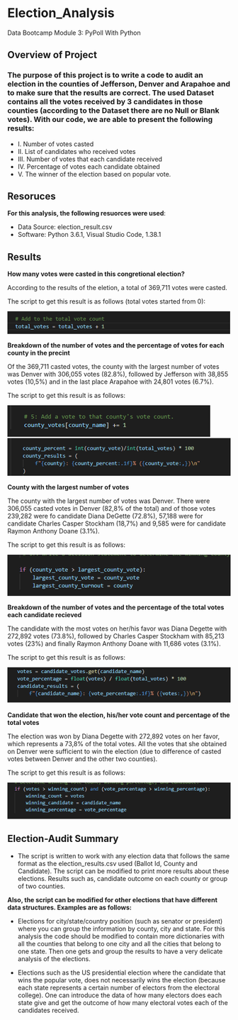 # Election_Analysis
Data Bootcamp Module 3: PyPoll With Python
## Overview of Project

### The purpose of this project is to write a code to audit an election in the counties of Jefferson, Denver and Arapahoe and to make sure that the results are correct. The used Dataset contains all the votes received by 3 candidates in those counties (according to the Dataset there are no Null or Blank votes). With our code, we are able to present the following results:
* I. Number of votes casted
* II. List of candidates who received votes
* III. Number of votes that each candidate received
* IV. Percentage of votes each candidate obtained
* V. The winner of the election based on popular vote.


## Resoruces
**For this analysis, the following resuorces were used**:
- Data Source: election_result.csv
- Software: Python 3.6.1, Visual Studio Code, 1.38.1

## Results

**How many votes were casted in this congretional election?**

According to the results of the eletion, a total of 369,711 votes were casted.

The script to get this result is as follows (total votes started from 0):

![This is an image](https://github.com/HansFeddersen/Election_Analysis/blob/main/Challenge/Resources/More/Total%20_number%20_of_votes.png)

**Breakdown of the number of votes and the percentage of votes for each county in the precint**

Of the 369,711 casted votes, the county with the largest number of votes was Denver with 306,055 votes (82.8%), followed by Jefferson with 38,855 votes (10,5%) and in the last place Arapahoe with 24,801 votes (6.7%).

The script to get this result is as follows:

![This is an image](https://github.com/HansFeddersen/Election_Analysis/blob/main/Challenge/Resources/More/Votes_per_county.png)
![This is an image](https://github.com/HansFeddersen/Election_Analysis/blob/main/Challenge/Resources/More/Percntage_per_county.png)


**County with the largest number of votes**

The county with the largest number of votes was Denver. There were 306,055 casted votes in Denver (82,8% of the total) and of those votes 239,282 were fo candidate Diana DeGette (72.8%), 57,188 were for candidate Charles Casper Stockham (18,7%) and 9,585 were for candidate Raymon Anthony Doane (3.1%).

The script to get this result is as follows:

![This is an image](https://github.com/HansFeddersen/Election_Analysis/blob/main/Challenge/Resources/More/largest_county.png)

**Breakdown of the number of votes and the percentage of the total votes each candidate recieved**

The candidate with the most votes on her/his favor was Diana Degette with 272,892 votes (73.8%), followed by Charles Casper Stockham with 85,213 votes (23%) and finally Raymon Anthony Doane with 11,686 votes (3.1%).

The script to get this result is as follows:

![This is an image](https://github.com/HansFeddersen/Election_Analysis/blob/main/Challenge/Resources/More/Votes_per_candidate.png)

**Candidate that won the election, his/her vote count and percentage of the total votes**

The election was won by Diana Degette with 272,892 votes on her favor, which represents a 73,8% of the total votes. All the votes that she obtained on Denver were sufficient to win the election (due to difference of casted votes between Denver and the other two counties).

The script to get this result is as follows:

![This is an image](https://github.com/HansFeddersen/Election_Analysis/blob/main/Challenge/Resources/More/Winning_candidate.png)

## Election-Audit Summary

- The script is written to work with any election data that follows the same format as the election_results.csv used (Ballot Id, County and Candidate). The script can be modified to print more results about these elections. Results such as, candidate outcome on each county or group of two counties.

**Also, the script can be modified for other elections that have different data structures. Examples are as follows:**

- Elections for city/state/country position (such as senator or president) where you can group the information by county, city and state. For this analysis the code should be modified to contain more dictionaries with all the counties that belong to one city and all the cities that belong to one state. Then one gets and group the results to have a very delicate analysis of the elections.

- Elections such as the US presidential election where the candidate that wins the popular vote, does not necessarily wins the election (because each state represents a certain number of electors from the electoral college). One can introduce the data of how many electors does each state give and get the outcome of how many electoral votes each of the candidates received.
